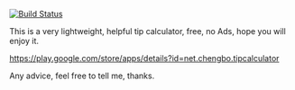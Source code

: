 [![Build Status](https://api.travis-ci.org/chengbo/tip-calculator.png)](https://travis-ci.org/chengbo/tip-calculator)

This is a very lightweight, helpful tip calculator, free, no Ads, hope you will enjoy it.

https://play.google.com/store/apps/details?id=net.chengbo.tipcalculator

Any advice, feel free to tell me, thanks.
